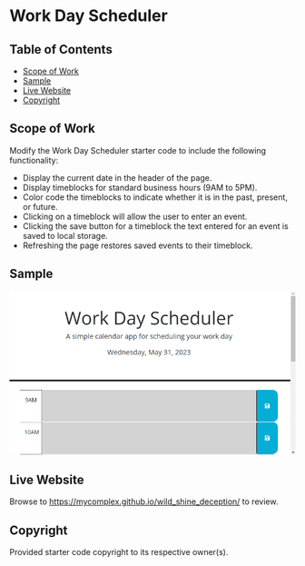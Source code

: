 # Work Day Scheduler

## Table of Contents

- [Scope of Work](#scope-of-work)
- [Sample](#sample)
- [Live Website](#live-website)
- [Copyright](#copyright)

## Scope of Work

Modify the Work Day Scheduler starter code to include the following functionality:
- Display the current date in the header of the page.
- Display timeblocks for standard business hours (9AM to 5PM).
- Color code the timeblocks to indicate whether it is in the past, present, or future.
- Clicking on a timeblock will allow the user to enter an event.
- Clicking the save button for a timeblock the text entered for an event is saved to local storage.
- Refreshing the page restores saved events to their timeblock.

## Sample
![sample](./assets/sample.gif)

## Live Website

Browse to https://mycomplex.github.io/wild_shine_deception/ to review.

## Copyright

Provided starter code copyright to its respective owner(s).
